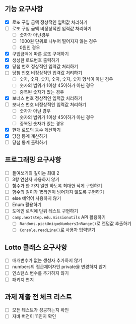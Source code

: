## 기능 요구사항

- [x] 로또 구입 금액 정상적인 입력값 처리하기
- [ ] 로또 구입 금액 비정상적인 입력값 처리하기
    - [ ] 숫자가 아닌경우
    - [ ] 1000원 단위로 나누어 떨어지지 않는 경우
    - [ ] 0원인 경우
- [x] 구입금액에 따른 로또 구매하기
- [x] 생성한 로또번호 출력하기
- [x] 당첨 번호 정상적인 입력값 처리하기
- [ ] 당첨 번호 비정상적인 입력값 처리하기
    - [ ] 숫자, 숫자, 숫자, 숫자, 숫자, 숫자 형식이 아닌 경우
    - [ ] 숫자의 범위가 1이상 45이하가 아닌 경우
    - [ ] 중복된 숫자가 있는 경우
- [x] 보너스 번호 정상적인 입력값 처리하기
- [ ] 보너스 번호 비정상적인 입력값 처리하기
    - [ ] 숫자가 아닌 경우
    - [ ] 숫자의 범위가 1이상 45이하가 아닌 경우
    - [ ] 중복된 숫자가 있는 경우
- [x] 한개 로또의 등수 게산하기
- [x] 당첨 통계 계산하기
- [ ] 당첨 통계 출력하기

## 프로그래밍 요구사항

- [ ] 들여쓰기의 깊이는 최대 2
- [ ] 3항 연산자 사용하지 않기
- [ ] 함수가 한 가지 일만 하도록 최대한 작게 구현하기
- [ ] 함수의 길이가 15라인이 넘어가지 않도록 구현하기
- [ ] else 예약어 사용하지 않기
- [ ] Enum 활용하기
- [ ] 도메인 로직에 단위 테스트 구현하기
- [ ] `camp.nextstep.edu.missionutils` API 활용하기
    - [ ] `Randoms.pickUniqueNumbersInRange()`로 랜덤값 추출하기
    - [ ] `Console.readLine()`로 사용자 입력받기

## Lotto 클래스 요구사항

- [ ] 매개변수가 없는 생성자 추가하지 않기
- [ ] numbers의 접근제어자인 private을 변경하지 않기
- [ ] 인스턴스 변수를 추가하지 않기
- [ ] 패키지 변겨

## 과제 제출 전 체크 리스트

- [ ] 모든 테스트가 성공하는지 확인
- [ ] 자바 버전이 11인지 확인